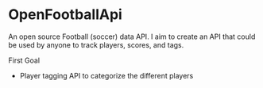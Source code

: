 OpenFootballApi
===============

An open source Football (soccer) data API. I aim to create an API that could be used by anyone to track players, scores, and tags.

First Goal
* Player tagging API to categorize the different players
